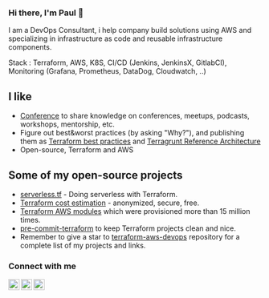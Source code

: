 ### Hi there, I'm Paul 👋

I am a DevOps Consultant, i help company build solutions using AWS and specializing in infrastructure as code and reusable infrastructure components.

Stack : Terraform, AWS, K8S, CI/CD (Jenkins, JenkinsX, GitlabCI), Monitoring (Grafana, Prometheus, DataDog, Cloudwatch, ..)

## I like

- [Conference](https://twitter.com/antonbabenko/status/1208503560733896706) to share knowledge on conferences, meetups, podcasts, workshops, mentorship, etc.
- Figure out best&worst practices (by asking "Why?"), and publishing them as [Terraform best practices](https://www.terraform-best-practices.com) and [Terragrunt Reference Architecture](https://github.com/antonbabenko/terragrunt-reference-architecture)
- Open-source, Terraform and AWS


## Some of my open-source projects

- [serverless.tf](https://serverless.tf) - Doing serverless with Terraform.
- [Terraform cost estimation](https://github.com/antonbabenko/terraform-cost-estimation) - anonymized, secure, free.
- [Terraform AWS modules](https://github.com/terraform-aws-modules) which were provisioned more than 15 million times.
- [pre-commit-terraform](https://github.com/antonbabenko/pre-commit-terraform) to keep Terraform projects clean and nice.
- Remember to give a star to [terraform-aws-devops](https://github.com/antonbabenko/terraform-aws-devops) repository for a complete list of my projects and links.


### Connect with me

[<img align="left" alt="paulbaudrier | Twitter" width="22px" src="https://cdn.jsdelivr.net/npm/simple-icons@v3/icons/twitter.svg" />][twitter]
[<img align="left" alt="paulbaudrier | LinkedIn" width="22px" src="https://cdn.jsdelivr.net/npm/simple-icons@v3/icons/linkedin.svg" />][linkedin]
[<img align="left" alt="paul.baudrier.freelance@gmail.com | Email" width="22px" src="https://cdn.jsdelivr.net/npm/simple-icons@v3/icons/linkedin.svg" />][Email]

[twitter]: https://twitter.com/paulbaudrier
[linkedin]: https://linkedin.com/in/paulbaudrier
[Email]: paul.baudrier.freelance@gmail.com

